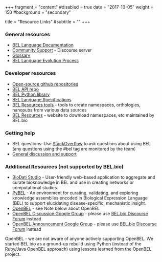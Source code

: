 +++
fragment = "content"
#disabled = true
date = "2017-10-05"
weight = 150
#background = "secondary"

title = "Resource Links"
#subtitle = ""
+++

### General resources
* [BEL Language Documentation](https://language.bel.bio)
* [Community Support](https://forum.bel.bio) - Discourse server
* [Glossary](https://bel-api.readthedocs.io/en/latest/glossary.html)
* [BEL Language Evolution Process](https://github.com/belbio/bep)

### Developer resources
* [Open-source github repositories](https://github.com/belbio)
* [BEL API repo](https://github.com/belbio/bel_api)
* [BEL Python library](https://github.com/belbio/bel)
* [BEL Language Specifications](https://github.com/bel_specifications)
* [BEL Resources tools](https://github.com/belbio/bel_resources) - tools to create namespaces, orthologies, nanopubs from various data sources
* [BEL Resources](http://resources.bel.bio) - website to download namespaces, etc maintained by BEL.bio


### Getting help

* BEL questions: Use [StackOverflow](https://biology.stackexchange.com) to ask questions about using BEL (any questions using the #bel tag are monitored by the team)
* [General discussion and support](https://forum.bel.bio)


### Additional Resources (not supported by BEL.bio)

* [BioDati Studio](https://biodati.com) - User-friendly web-based application to aggregate and curate bioknowledge in BEL and use in creating networks or computational studies.
* [PyBEL](https://pybel.scai.fraunhofer.de/) - An environment for curating, validating, and exploring knowledge assemblies encoded in Biological Expression Language (BEL) to support elucidating disease-specific, mechanistic insight.
* [OpenBEL](https://openbel.org) - see Note below about OpenBEL
* [OpenBEL Discussion Google Group](https://groups.google.com/forum/?nomobile=true#!forum/openbel-discuss) - please use [BEL.bio Discourse Forum](https://forum.bel.bio) instead
* [OpenBEL Announcement Google Group](https://groups.google.com/forum/?nomobile=true#!forum/openbel-announce) - please use [BEL.bio Discourse Forum](https://forum.bel.bio) instead

<div class="alert alert-info" role="alert">
  OpenBEL - we are not aware of anyone actively supporting OpenBEL. We started BEL.bio as a ground-up rebuild using Python (instead of the Ruby/Java OpenBEL approach) using lessons learned from the OpenBEL project.
</div>


